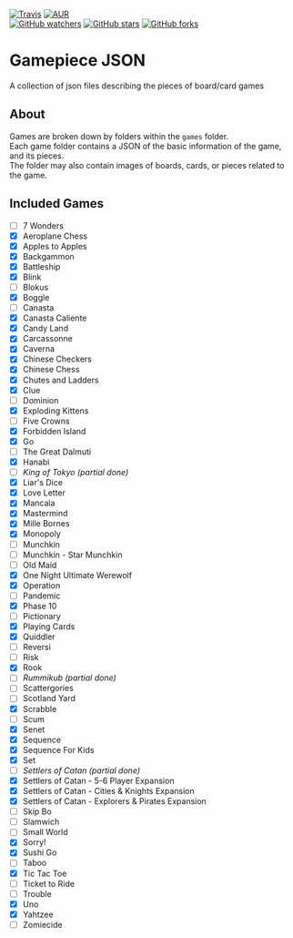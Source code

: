 [![Travis](https://img.shields.io/travis/daviscodesbugs/gamepiece-json.svg?maxAge=30)](https://travis-ci.org/daviscodesbugs/gamepiece-json)
[![AUR](https://img.shields.io/aur/license/yaourt.svg?maxAge=30)](https://github.com/daviscodesbugs/gamepiece-json)  
[![GitHub watchers](https://img.shields.io/github/watchers/daviscodesbugs/gamepiece-json.svg?style=social&label=Watch)](https://github.com/daviscodesbugs/gamepiece-json)
[![GitHub stars](https://img.shields.io/github/stars/daviscodesbugs/gamepiece-json.svg?style=social&label=Star)](https://github.com/daviscodesbugs/gamepiece-json)
[![GitHub forks](https://img.shields.io/github/forks/daviscodesbugs/gamepiece-json.svg?style=social&label=Fork)](https://github.com/daviscodesbugs/gamepiece-json)

# Gamepiece JSON
A collection of json files describing the pieces of board/card games
## About
Games are broken down by folders within the `games` folder.  
Each game folder contains a JSON of the basic information of the game, and its pieces.  
The folder may also contain images of boards, cards, or pieces related to the game.

## Included Games
 - [ ] 7 Wonders
 - [x] Aeroplane Chess
 - [x] Apples to Apples
 - [x] Backgammon
 - [x] Battleship
 - [x] Blink
 - [ ] Blokus
 - [x] Boggle
 - [ ] Canasta
 - [x] Canasta Caliente
 - [x] Candy Land
 - [x] Carcassonne
 - [x] Caverna
 - [x] Chinese Checkers
 - [x] Chinese Chess
 - [x] Chutes and Ladders
 - [x] Clue
 - [ ] Dominion
 - [x] Exploding Kittens
 - [ ] Five Crowns
 - [x] Forbidden Island
 - [x] Go
 - [ ] The Great Dalmuti
 - [x] Hanabi
 - [ ] _King of Tokyo (partial done)_
 - [x] Liar's Dice
 - [x] Love Letter
 - [x] Mancala
 - [x] Mastermind
 - [x] Mille Bornes
 - [x] Monopoly
 - [ ] Munchkin
 - [ ] Munchkin - Star Munchkin
 - [ ] Old Maid
 - [x] One Night Ultimate Werewolf
 - [x] Operation
 - [ ] Pandemic
 - [x] Phase 10
 - [ ] Pictionary
 - [x] Playing Cards
 - [x] Quiddler
 - [ ] Reversi
 - [ ] Risk
 - [x] Rook
 - [ ] _Rummikub (partial done)_
 - [ ] Scattergories
 - [ ] Scotland Yard
 - [x] Scrabble
 - [ ] Scum
 - [x] Senet
 - [x] Sequence
 - [x] Sequence For Kids
 - [x] Set
 - [ ] _Settlers of Catan (partial done)_
 - [x] Settlers of Catan - 5-6 Player Expansion
 - [x] Settlers of Catan - Cities & Knights Expansion
 - [x] Settlers of Catan - Explorers & Pirates Expansion
 - [ ] Skip Bo
 - [ ] Slamwich
 - [ ] Small World
 - [x] Sorry!
 - [x] Sushi Go
 - [ ] Taboo
 - [x] Tic Tac Toe
 - [ ] Ticket to Ride
 - [ ] Trouble
 - [x] Uno
 - [x] Yahtzee
 - [ ] Zomiecide